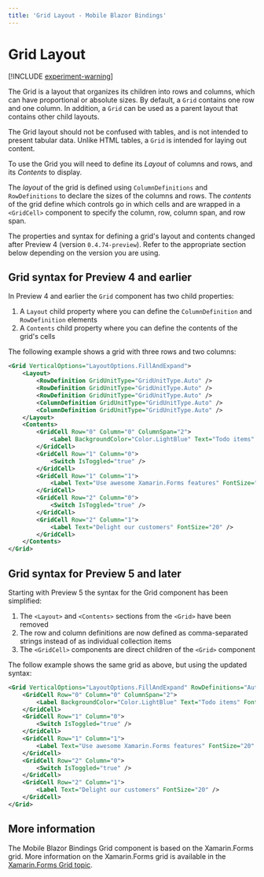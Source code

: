 ```yaml
---
title: 'Grid Layout - Mobile Blazor Bindings'
---
```


# Grid Layout

[!INCLUDE [experiment-warning](../includes/experiment-warning.md)]

The Grid is a layout that organizes its children into rows and columns, which can have proportional or absolute sizes. By default, a `Grid` contains one row and one column. In addition, a `Grid` can be used as a parent layout that contains other child layouts.

The Grid layout should not be confused with tables, and is not intended to present tabular data. Unlike HTML tables, a `Grid` is intended for laying out content.

To use the Grid you will need to define its _Layout_ of columns and rows, and its _Contents_ to display.

The _layout_ of the grid is defined using `ColumnDefinitions` and `RowDefinitions` to declare the sizes of the columns and rows. The _contents_ of the grid define which controls go in which cells and are wrapped in a `<GridCell>` component to specify the column, row, column span, and row span.

The properties and syntax for defining a grid's layout and contents changed after Preview 4 (version `0.4.74-preview`). Refer to the appropriate section below depending on the version you are using.

## Grid syntax for Preview 4 and earlier

In Preview 4 and earlier the `Grid` component has two child properties:

1. A `Layout` child property where you can define the `ColumnDefinition` and `RowDefinition` elements
1. A `Contents` child property where you can define the contents of the grid's cells

The following example shows a grid with three rows and two columns:

```xml
<Grid VerticalOptions="LayoutOptions.FillAndExpand">
    <Layout>
        <RowDefinition GridUnitType="GridUnitType.Auto" />
        <RowDefinition GridUnitType="GridUnitType.Auto" />
        <RowDefinition GridUnitType="GridUnitType.Auto" />
        <ColumnDefinition GridUnitType="GridUnitType.Auto" />
        <ColumnDefinition GridUnitType="GridUnitType.Auto" />
    </Layout>
    <Contents>
        <GridCell Row="0" Column="0" ColumnSpan="2">
            <Label BackgroundColor="Color.LightBlue" Text="Todo items" FontSize="20" />
        </GridCell>
        <GridCell Row="1" Column="0">
            <Switch IsToggled="true" />
        </GridCell>
        <GridCell Row="1" Column="1">
            <Label Text="Use awesome Xamarin.Forms features" FontSize="20" />
        </GridCell>
        <GridCell Row="2" Column="0">
            <Switch IsToggled="true" />
        </GridCell>
        <GridCell Row="2" Column="1">
            <Label Text="Delight our customers" FontSize="20" />
        </GridCell>
    </Contents>
</Grid>
```

## Grid syntax for Preview 5 and later

Starting with Preview 5 the syntax for the Grid component has been simplified:

1. The `<Layout>` and `<Contents>` sections from the `<Grid>` have been removed
1. The row and column definitions are now defined as comma-separated strings instead of as individual collection items
1. The `<GridCell>` components are direct children of the `<Grid>` component

The follow example shows the same grid as above, but using the updated syntax:

```xml
<Grid VerticalOptions="LayoutOptions.FillAndExpand" RowDefinitions="Auto, Auto, Auto" ColumnDefinitions="Auto, Auto">
    <GridCell Row="0" Column="0" ColumnSpan="2">
        <Label BackgroundColor="Color.LightBlue" Text="Todo items" FontSize="20" />
    </GridCell>
    <GridCell Row="1" Column="0">
        <Switch IsToggled="true" />
    </GridCell>
    <GridCell Row="1" Column="1">
        <Label Text="Use awesome Xamarin.Forms features" FontSize="20" />
    </GridCell>
    <GridCell Row="2" Column="0">
        <Switch IsToggled="true" />
    </GridCell>
    <GridCell Row="2" Column="1">
        <Label Text="Delight our customers" FontSize="20" />
    </GridCell>
</Grid>
```

## More information

The Mobile Blazor Bindings Grid component is based on the Xamarin.Forms grid. More information on the Xamarin.Forms grid is available in the [Xamarin.Forms Grid topic](https://docs.microsoft.com/xamarin/xamarin-forms/user-interface/layouts/grid).
